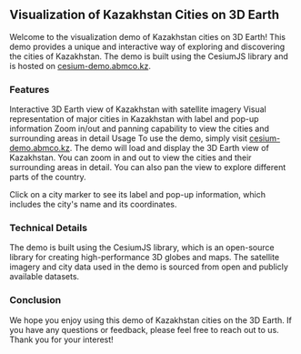 
## Visualization of Kazakhstan Cities on 3D Earth
Welcome to the visualization demo of Kazakhstan cities on 3D Earth! This demo provides a unique and interactive way of exploring and discovering the cities of Kazakhstan. The demo is built using the CesiumJS library and is hosted on [cesium-demo.abmco.kz](https://cesium-demo.abmco.kz/).

### Features
Interactive 3D Earth view of Kazakhstan with satellite imagery
Visual representation of major cities in Kazakhstan with label and pop-up information
Zoom in/out and panning capability to view the cities and surrounding areas in detail
Usage
To use the demo, simply visit [cesium-demo.abmco.kz](https://cesium-demo.abmco.kz/). The demo will load and display the 3D Earth view of Kazakhstan. You can zoom in and out to view the cities and their surrounding areas in detail. You can also pan the view to explore different parts of the country.

Click on a city marker to see its label and pop-up information, which includes the city's name and its coordinates.

### Technical Details
The demo is built using the CesiumJS library, which is an open-source library for creating high-performance 3D globes and maps. The satellite imagery and city data used in the demo is sourced from open and publicly available datasets.

### Conclusion
We hope you enjoy using this demo of Kazakhstan cities on the 3D Earth. If you have any questions or feedback, please feel free to reach out to us. Thank you for your interest!

